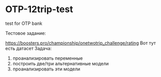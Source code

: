 # OTP-12trip-test
test for OTP bank

Тестовое задание:

https://boosters.pro/championship/onetwotrip_challenge/rating
Вот тут есть датасет
Задача:
1) проанализировать переменные
2) построить две/три альтернативные модели
3) проанализировать эти модели
